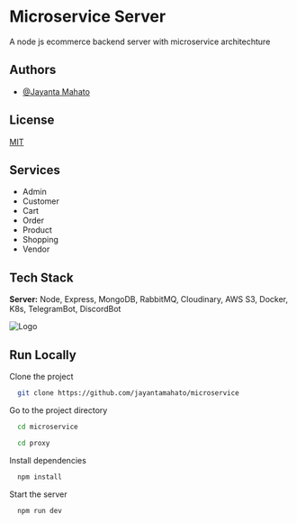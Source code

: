 
# Microservice Server

A node js ecommerce backend server with microservice architechture




## Authors

- [@Jayanta Mahato](https://github.com/jayantamahato)


## License

[MIT](https://choosealicense.com/licenses/mit/)


## Services

- Admin
- Customer
- Cart
- Order
- Product
- Shopping
- Vendor


## Tech Stack

**Server:** Node, Express, MongoDB, RabbitMQ, Cloudinary, AWS S3, Docker, K8s, TelegramBot, DiscordBot


![Logo](https://res.cloudinary.com/dqsmxiusw/image/upload/v1708805399/Blue_and_White_Architect_LinkedIn_Banner_bdquxv.png)


## Run Locally

Clone the project

```bash
  git clone https://github.com/jayantamahato/microservice
```

Go to the project directory

```bash
  cd microservice
```
```bash
  cd proxy
```

Install dependencies

```bash
  npm install
```

Start the server

```bash
  npm run dev
```

